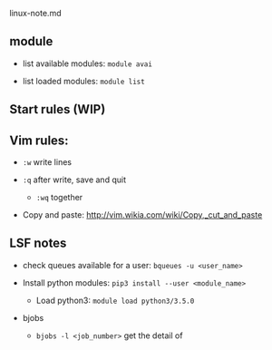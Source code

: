 linux-note.md

## module

+ list available modules: `module avai`

+ list loaded modules: `module list`

## Start rules (WIP)

## Vim rules:

+ `:w` write lines

+ `:q` after write, save and quit
	- `:wq` together
	
+ Copy and paste: http://vim.wikia.com/wiki/Copy,_cut_and_paste

## LSF notes

+ check queues available for a user: `bqueues -u <user_name>`

+ Install python modules: `pip3 install --user <module_name>`
	+ Load python3: `module load python3/3.5.0`

+ bjobs
	- `bjobs -l <job_number>` get the detail of <job number>